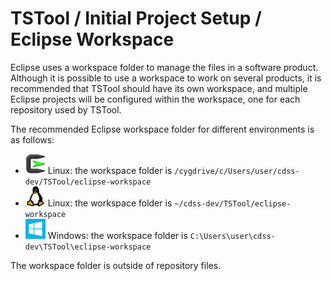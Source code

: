 # TSTool / Initial Project Setup / Eclipse Workspace ##

Eclipse uses a workspace folder to manage the files in a software product.
Although it is possible to use a workspace to work on several products,
it is recommended that TSTool should have its own workspace,
and multiple Eclipse projects will be configured within the workspace,
one for each repository used by TSTool.

The recommended Eclipse workspace folder for different environments is as follows:

*   ![Cygwin icon](../images/cygwin-32.png) Linux:  the workspace folder is `/cygdrive/c/Users/user/cdss-dev/TSTool/eclipse-workspace`
*   ![Linux icon](../images/linux-32.png) Linux:  the workspace folder is `~/cdss-dev/TSTool/eclipse-workspace`
*   ![Windows icon](../images/windows-32.png) Windows: the workspace folder is `C:\Users\user\cdss-dev\TSTool\eclipse-workspace`

The workspace folder is outside of repository files.
